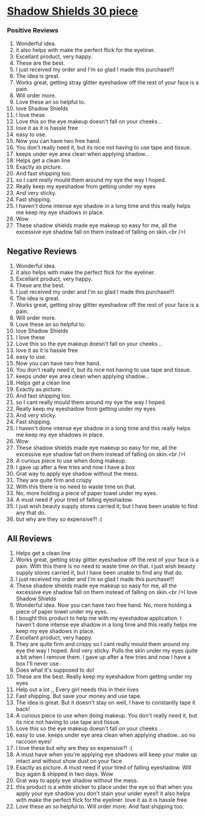 # [Shadow Shields 30 piece](https://products.checkmycream.com/products/Shadow-Shields-30-piece.html)

### Positive Reviews

<ol>
      <li>Wonderful idea.</li>
      <li>it also helps with make the perfect flick for the eyeliner.</li>
      <li>Excellant product, very happy.</li>
      <li>These are the best.</li>
      <li>I just received my order and I&#x27;m so glad I made this purchase!!!</li>
      <li>The idea is great.</li>
      <li>Works great, getting stray glitter eyeshadow off the rest of your face is a pain.</li>
      <li>Will order more.</li>
      <li>Love these an so helpful to.</li>
      <li>love Shadow Shields</li>
      <li>I love these</li>
      <li>Love this so the eye makeup doesn&#x27;t fall on your cheeks ..</li>
      <li>love it as it is hassle free</li>
      <li>easy to use.</li>
      <li>Now you can have two free hand.</li>
      <li>You don&#x27;t really need it,  but its nice not having to use tape and tissue.</li>
      <li>keeps under eye area clean when applying shadow...</li>
      <li>Helps get a clean line</li>
      <li>Exactly as picture.</li>
      <li>And fast shipping too.</li>
      <li>so I cant really mould them around my eye the way I hoped.</li>
      <li>Really keep my eyeshadow  from getting under my eyes</li>
      <li>And very sticky.</li>
      <li>Fast shipping.</li>
      <li>I haven&#x27;t done intense eye shadow in a long time and this really helps me keep my eye shadows in place.</li>
      <li>Wow</li>
      <li>These shadow shields made eye makeup so easy for me, all the excessive eye shadow fall on them instead of falling on skin.&lt;br /&gt;I</li>
</ol>


<h2>Negative Reviews</h2>
<ol>
<li> Wonderful idea.</li>
<li> it also helps with make the perfect flick for the eyeliner.</li>
<li> Excellant product, very happy.</li>
<li> These are the best.</li>
<li> I just received my order and I&#x27;m so glad I made this purchase!!!</li>
<li> The idea is great.</li>
<li> Works great, getting stray glitter eyeshadow off the rest of your face is a pain.</li>
<li> Will order more.</li>
<li> Love these an so helpful to.</li>
<li> love Shadow Shields</li>
<li> I love these</li>
<li> Love this so the eye makeup doesn&#x27;t fall on your cheeks ..</li>
<li> love it as it is hassle free</li>
<li> easy to use.</li>
<li> Now you can have two free hand.</li>
<li> You don&#x27;t really need it,  but its nice not having to use tape and tissue.</li>
<li> keeps under eye area clean when applying shadow...</li>
<li> Helps get a clean line</li>
<li> Exactly as picture.</li>
<li> And fast shipping too.</li>
<li> so I cant really mould them around my eye the way I hoped.</li>
<li> Really keep my eyeshadow  from getting under my eyes</li>
<li> And very sticky.</li>
<li> Fast shipping.</li>
<li> I haven&#x27;t done intense eye shadow in a long time and this really helps me keep my eye shadows in place.</li>
<li> Wow</li>
<li> These shadow shields made eye makeup so easy for me, all the excessive eye shadow fall on them instead of falling on skin.&lt;br /&gt;I</li>
<li> A curious piece to use when doing makeup.</li>
<li> I gave up after a few tries and now I have a box</li>
<li> Grat way to apply eye shadow without the mess.</li>
<li> They are quite firm and crispy</li>
<li> With this there is no need to waste time on that.</li>
<li> No, more holding a piece of paper towel under my eyes.</li>
<li> A must need if your tired of falling eyeshadow.</li>
<li> I just wish beauty supply stores carried it, but I have been unable to find any that do.</li>
<li> but why are they so expensive?! :(</li>
</ol>

<h2>All Reviews</h2>

<ol>
    <li> Helps get a clean line</li>
    <li> Works great, getting stray glitter eyeshadow off the rest of your face is a pain. With this there is no need to waste time on that. I just wish beauty supply stores carried it, but I have been unable to find any that do.</li>
    <li> I just received my order and I&#x27;m so glad I made this purchase!!!</li>
    <li> These shadow shields made eye makeup so easy for me, all the excessive eye shadow fall on them instead of falling on skin.&lt;br /&gt;I love Shadow Shields</li>
    <li> Wonderful idea. Now you can have two free hand. No, more holding a piece of paper towel under my eyes.</li>
    <li> I bought this product to help me with my eyeshadow application. I haven&#x27;t done intense eye shadow in a long time and this really helps me keep my eye shadows in place.</li>
    <li> Excellant product, very happy.</li>
    <li> They are quite firm and crispy so I cant really mould them around my eye the way I hoped. And very sticky. Pulls the skin under my eyes quite a bit when I remove them. I gave up after a few tries and now I have a box I&#x27;ll never use.</li>
    <li> Does what it&#x27;s supposed to do!</li>
    <li> These are the best. Really keep my eyeshadow  from getting under my eyes</li>
    <li> Help out a lot ,, Every girl needs this in their lives</li>
    <li> Fast shipping. But save your money and use tape.</li>
    <li> The idea is great. But it doesn&#x27;t stay on well, I have to constantly tape it back!</li>
    <li> A curious piece to use when doing makeup. You don&#x27;t really need it,  but its nice not having to use tape and tissue.</li>
    <li> Love this so the eye makeup doesn&#x27;t fall on your cheeks ..</li>
    <li> easy to use. keeps under eye area clean when applying shadow...so no raccoon eyes!</li>
    <li> I love these but why are they so expensive?! :(</li>
    <li> A must have when you&#x27;re applying eye shadows will keep your make up intact and without show dust on your face</li>
    <li> Exactly as picture. A must need if your tired of falling eyeshadow. Will buy again &amp; shipped in two days. Wow</li>
    <li> Grat way to apply eye shadow without the mess.</li>
    <li> this product is a white sticker to place under the eye so that when you apply your eye shadow you don&#x27;t stain your under eyes!! it also helps with make the perfect flick for the eyeliner. love it as it is hassle free</li>
    <li> Love these an so helpful to. Will order more. And fast shipping too.</li>
</ol>




